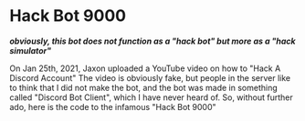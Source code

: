 # Hack Bot 9000
***obviously, this bot does not function as a "hack bot" but more as a "hack simulator"***

On Jan 25th, 2021, Jaxon uploaded a YouTube video on how to "Hack A Discord Account" The video is obviously fake, but people in the server like to think that I did not make the bot, and the bot was made in something called "Discord Bot Client", which I have never heard of. So, without further ado, here is the code to the infamous "Hack Bot 9000"